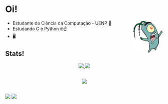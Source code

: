 # Oi!

<img src="Plankton.webp" align="right" width="100"/>

- Estudante de Ciência da Computação - UENP 📓
- Estudando C e Python 🤓☝️
- 🖥️

## Stats!

<div align="center">
  <a href="https://github.com/GiovanaRiber">
  <img height="185" src="https://github-readme-stats.vercel.app/api?username=GiovanaRiber&show_icons=true&theme=gotham"/>
  <img height="185" src="https://github-readme-stats.vercel.app/api/top-langs/?username=GiovanaRiber&layout=donut&theme=gotham"/>
</div>
<div style="display: inline_block"><br>

<p align="center">
  <a href="https://skillicons.dev">
    <img src="https://skillicons.dev/icons?i=c,py&perline=3" />
  </a>
</p>
 
## 
<div> 
  <a href="https://www.linkedin.com/in/giovana-ribeiro-223b89289/" target="_blank"><img src="https://img.shields.io/badge/-LinkedIn-%230077B5?style=for-the-badge&logo=linkedin&logoColor=white" target="_blank"></a> 
   <a href="https://www.instagram.com/giovana_riber/" target="_blank"><img src="https://img.shields.io/badge/-Instagram-%23E4405F?style=for-the-badge&logo=instagram&logoColor=white" target="_blank"></a>
</div>

